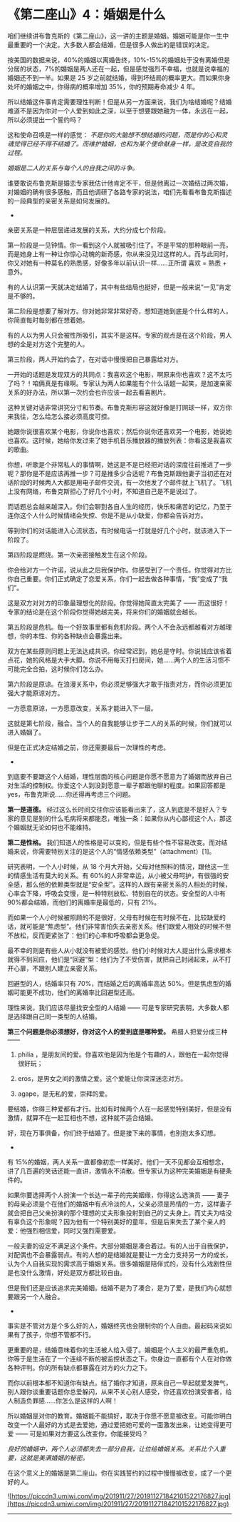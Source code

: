 # 《第二座山》4：婚姻是什么

咱们继续讲布鲁克斯的《第二座山》，这一讲的主题是婚姻。婚姻可能是你一生中最重要的一个决定。大多数人都会结婚，但是很多人做出的是错误的决定。

按美国的数据来说，40%的婚姻以离婚告终，10%-15%的婚姻处于没有离婚但是分居的状态，7%的婚姻是两人还在一起，但是感觉强烈不幸福，也就是说幸福的婚姻还不到一半。如果是 25 岁之前就结婚，得到坏结局的概率更大。而如果你身处坏的婚姻之中，你得病的概率增加 35%，你的预期寿命减少 4 年。

所以结婚这件事肯定需要理性判断！但是从另一方面来说，我们为啥结婚呢？结婚难道不是因为你对一个人爱到如此之深，以至于想要跟她融为一体，永远在一起，所以必须提出一个誓约吗？

这和使命召唤是一样的感觉： *不是你的大脑想不想结婚的问题，而是你的心和灵魂觉得已经不得不结婚了。而维护婚姻，也和为某个使命献身一样，是改变自我的过程。*

 *婚姻是二人的关系与每个人的自我之间的斗争。*

谁要敢说布鲁克斯是婚恋专家我估计他肯定不干，但是他离过一次婚结过两次婚，对婚姻的确有很多感触，而且他调研了各路专家的说法，咱们先看看布鲁克斯描述的一段典型的亲密关系是如何发展的。

*

亲密关系是一种层层递进发展的关系，大约分成七个阶段。

第一阶段是一见钟情。你一看到这个人就被吸引住了。不是平常的那种眼前一亮，而是她身上有一种让你惊心动魄的新奇感，你从来没见过这样的人。而与此同时，你又对她有一种莫名的熟悉感，好像多年以前认识一样……正所谓 喜欢 = 熟悉 + 意外。

有的人认识第一天就决定结婚了，其中有些结局也挺好，但是一般来说“一见”肯定是不够的。

第二阶段是想要了解对方。你对她非常非常好奇，想知道她到底是个什么样的人，你简直每时每刻都在想着她。

有的人以为男人只会被性所吸引，其实不是这样。专家的观点是在这个阶段，男人想的全是对方这个完整的人。

第三阶段，两人开始约会了，在对话中慢慢把自己暴露给对方。

一开始的话题是发现双方的共同点：我喜欢这个电影，啊原来你也喜欢？这不太巧了吗？！咱俩真是有缘啊。专家认为两人如果能有个什么话题一起笑，是加速亲密关系的好办法，所以第一次约会也许应该一起去看喜剧片。

这种关键对话非常讲究分寸和节奏。布鲁克斯形容这就好像是打网球一样，双方你来我往，怎么给怎么接必须高度可控。

她跟你说很喜欢某个电影，你说你也喜欢；然后你说你还喜欢另一个电影，她说她也喜欢。这时候，她给你发过来了她手机音乐播放器的播放列表：你看这是我喜欢的歌曲。

你想，听歌是个非常私人的事情啊，她这是不是已经把对话的深度往前推进了一步呢？那你是不是应该再推一步？可是推多少合适呢？布鲁克斯跟他妻子当初还在对话阶段的时候两人大都是用电子邮件交流，有一次他发了个邮件就上飞机了。飞机上没有网络，布鲁克斯担心了好几个小时，不知道自己是不是说过了。

而话题总会越来越深入。你们会聊到各自人生的经历，快乐和痛苦的记忆，乃至于连你这个人什么时候情绪会失控、你是不是从小缺爱，你都会告诉对方。

等到你们的对话能进入心流状态，有时候电话一打就是好几个小时，就该进入下一阶段了。

第四阶段是燃烧。第一次亲密接触发生在这个阶段。

你会给对方一个许诺，说从此之后我保护你。你感受到了一个责任。你觉得对方比你自己重要。你们正式确定了恋爱关系，你们一起去做各种事情，“我”变成了“我们”。

这是双方对对方的印象最理想化的阶段。你觉得她简直太完美了 —— 而这很好！专家的结论是在这个阶段你觉得她越完美，将来你们的婚姻就会越长。

第五阶段是危机。每一个好故事里都有危机阶段。两个人不会永远都越看对方越理想，你的本性、你的各种缺点会暴露出来。

双方在某些原则问题上无法达成共识。你经常迟到，她总是守时。你说钱应该省着点花，她的风格是大手大脚。你说不用每天打扫房间，她……两个人的生活习惯不可能完全合拍，这时候你们怎么办。

第六阶段是原谅。在浪漫关系中，你必须足够强大才敢于指责对方，而你必须更加强大才能原谅对方。

一方愿意原谅，一方愿意改变，关系才能进入下一层。

这就是第七阶段，融合。当个人的自我能够让步于二人的关系的时候，你们就可以进入婚姻了。

但是在正式决定结婚之前，你还需要最后一次理性的考虑。

*

到底要不要跟这个人结婚，理性层面的核心问题是你愿不愿意为了婚姻而放弃自己对生活的控制权。你爱这个人到没到愿意一辈子都跟他聊的程度。如果回答都是 yes，布鲁克斯说……你还得再考虑三个问题。

 **第一是道德。** 经过这么长时间交往你应该能看出来了，这人到底是不是好人？专家的意见是别的什么毛病将来都能忍，唯独一条：如果你从内心鄙视这个人，那这个婚姻就无论如何也不能维持。

 **第二是性格。** 我们知道人的性格是可以变的，但是有些个性不容易改变。而对结婚来说，你需要特别关注的是这个人的“情感依赖类型”（attachment）[1]。

研究表明，一个人小时候，从 18 个月大开始，父母对他照料的情况，跟他这一生的情感生活有莫大的关系。有 60%的人非常幸运，从小被父母呵护，有很强的安全感，那么他的依赖类型就是“安全型”。这样的人跟有亲密关系的人相处的时候，心率会下降，呼吸会变慢，是一种特别放松、特别自在的状态。安全型的人中有 90%都会结婚，而他们的离婚率是最低的，只有 21%。

而如果一个人小时候被照顾的不是很好，父母有时候在有时候不在，比较缺爱的话，就可能是“焦虑型”。他们非常害怕失去亲密关系。他们跟爱人相处的时候不但不放松，反而更紧张了：他们的心率和呼吸都会更急促。

最不幸的则是有些人从小就没有被爱的感觉。他们小时候对大人提出什么需求根本就得不到回应，他们是“回避”型：他们为了不受伤害，就把自己封闭起来，从不打开心扉，不跟别人建立亲密关系。

回避型的人，结婚率只有 70%，而结婚之后的离婚率高达 50%。但是焦虑型的婚姻可能更不成功，他们的离婚率比回避型还高。

理性来说，我们应该尽量找安全型的人结婚 —— 可是专家研究表明，大多数人都是选择跟自己同一类型的人结婚。

 **第三个问题是你必须想好，你对这个人的爱到底是哪种爱。** 希腊人把爱分成三种 ——

1. philia ，是朋友间的爱。你喜欢他是因为他是个有趣的人，跟他在一起你觉得很好玩；

2. eros，是男女之间的激情之爱。这个爱能让你深深迷恋对方。

3. agape，是无私的爱，崇拜的爱。

要结婚，你得三种爱都有才行。比如有时候两个人在一起感觉特别美好，但是没有激情，就算不在一起互相也不想，这种就不适合结婚。

好，现在万事俱备，你们终于结婚了。但是接下来的事情，也别抱太多幻想。

*

有 15%的婚姻，两人关系一直都像初恋一样美好。他们一天不见都会互相想念，讲了几百遍的笑话还能一直讲，激情永不消散。但专家认为这种完美婚姻是有硬条件的。

如果你要选择两个人扮演一个长达一辈子的完美姻缘，你得这么选演员 —— 妻子的母亲必须是个在他们的婚姻中有点冷淡的人，父亲必须是热情的一方，这样妻子就会把自己父亲扮演的那个理想的丈夫形象投射到自己的丈夫身上。而丈夫为啥没有辜负这个形象呢？因为他有一个特别美好的童年，但是后来失去了某个亲人的爱：他强烈相信爱，同时又强烈需要爱。

一般夫妻的设定不满足这个条件。大部分婚姻是凑合着过。有的人出于自我保护，对配偶也不会暴露弱点。有的人想的是结婚就是要让一方全力支持另一方的成长，认为个人自我实现的需求高于婚姻关系。很多婚姻是陪伴式的，没有什么戏剧性但是也没什么激情，好处是双方都比较自由。

但是我们还是应该追求完美婚姻。结婚不是为了凑合，是为了爱，是我们内心就想要跟另一个人融合。

*

事实是不管对方是个多么好的人，婚姻终究也会限制你的个人自由。最起码来说如果有了孩子，你想不管都不行。

更重要的是，结婚意味着你的生活被人给入侵了。婚姻是个人主义的最严重危机，你等于是生活在了一个连续不断的被监控状态之下。你身边一直都有个人在对你做各种评判。你的所有缺点都暴露在对方的火力之下。

而你以前根本都不知道你有缺点。结了婚你才知道，原来自己一早起就爱发脾气，别人跟你谈重要话题你总爱躲闪，从来不关心别人感受，你还喜欢扮演受害者，给人制造负罪感……你怎么是这样的人啊！

所以婚姻是对你的教育。婚姻能不能搞好，取决于你愿不愿意被改变。可能你明白改变一个人最好的方式是去爱她，通过爱把她可爱的一面激发出来，让她变得更可爱 —— 可是如果对方要这么改变你，你能接受吗？

 *良好的婚姻中，两个人必须都失去一部分自我，让位给婚姻关系。关系比个人重要，这就是美满婚姻的秘密。*

在这个意义上的婚姻是第二座山。你在实践誓约的过程中慢慢被改变，成了一个更好的人。

![https://piccdn3.umiwi.com/img/201911/27/201911271842101522176827.jpg](https://piccdn3.umiwi.com/img/201911/27/201911271842101522176827.jpg)

---
